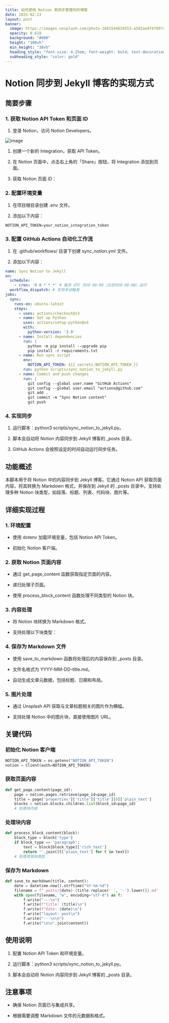 ```yaml
---
title: 如何使用 Notion 来同步管理你的博客
date: 2025-02-23
layout: post
banner:
  image: https://images.unsplash.com/photo-1661544634553-a502ae9f4789?crop=entropy&cs=tinysrgb&fit=max&fm=jpg&ixid=M3w2OTIwMzJ8MHwxfHJhbmRvbXx8fHx8fHx8fDE3NDAzMjc2NDh8&ixlib=rb-4.0.3&q=80&w=1080
  opacity: 0.618
  background: "#000"
  height: "100vh"
  min_height: "38vh"
  heading_style: "font-size: 4.25em; font-weight: bold; text-decoration: underline"
  subheading_style: "color: gold"
---
```


# Notion 同步到 Jekyll 博客的实现方式

## 简要步骤

### 1. 获取 Notion API Token 和页面 ID

1. 登录 Notion，访问 Notion Developers。

![image](https://prod-files-secure.s3.us-west-2.amazonaws.com/a7a0cc5a-89b9-4cda-8686-1fba0ca52f40/d19c1afe-dea5-4312-9333-786b0ba83054/image.png?X-Amz-Algorithm=AWS4-HMAC-SHA256&X-Amz-Content-Sha256=UNSIGNED-PAYLOAD&X-Amz-Credential=ASIAZI2LB46637N3ZU4F%2F20250223%2Fus-west-2%2Fs3%2Faws4_request&X-Amz-Date=20250223T162048Z&X-Amz-Expires=3600&X-Amz-Security-Token=IQoJb3JpZ2luX2VjEN3%2F%2F%2F%2F%2F%2F%2F%2F%2F%2FwEaCXVzLXdlc3QtMiJGMEQCIEeTAlmIOJUNnwO5oqupY%2FkrYcv8kXo8QTvQLlibGq2XAiBg7hd169cotjnqHSF%2FJ0jfNxOC5C3preVCQCpodrDtNir%2FAwgWEAAaDDYzNzQyMzE4MzgwNSIMowiEiHti75qkbi94KtwDs37PXUJDbrlZznzwmwtGciKYNcddhbDE4GTuWQ60D8FTpxEJ1lNWpb2e4zsc5EgJFRchBv9v%2BovJ3CMZUBsm5n2run4XuLlVSsGw0gwr5hMHbsdL4hdUZRniofsnwq8cSpUMjH%2F5aArRwR739TGMs5AiaJPGY%2FVbUv%2F%2FYOLZA87%2B3z8lfoAdm6A2Mn9UwfzjQ34JcYyfnmlYvyyqos6qR8JmKTPgrk2Ksp9sCEtKxd6EMX7S1MFTZZcjDUMhkvJOXLertBSwTrmDVctTLYpw1xCGhIgaYIhL9UF%2BQCG%2BpfPy%2BjKldkaEIrjeAVq8zouQWLZ4JT8HzKymuVbUcR9J818vx0Q7gyIeyldQN9LRr1JAgVoAId9Yob9nR%2FfvnkN0R2NHChPBqtorKAB0WBvAxasil6cYDOFHKwRKhx%2BoElQU6srYPj95lUBB47u3T4dFQ5WI492ZA%2F2uh28OU4AT7ISix5VN2QTOyuXem%2BC3%2F9Ij9k%2Fd63xbIcrThfy1r7PvkywF%2BRARsppMkFiOoBOhOlEVIClhzZ93lvYgUHBj2JwIw4wuDzqSrZrynoCNbkgYsmD%2FR%2BMghOntmfbUuta%2BR9N4bUOed%2FU%2BPy7AHA%2F%2Br1tlqjlGpotirgWFujgwzKvsvQY6pgG5sZeiKgoaXoMJiHGvetNKmnrZbjv047YKsMRESTiAeWdnyrAB66LsvHzhFlJau%2F2dHxCSa3Z7vGa3w%2Brh%2BcHIor2%2FBjObFbGsewfHxAh5sHVXKLzv6c9tbyys3ueUaCS00nGt6%2FHyWRJFRVcuIbqg9Hfdasd89PA9reTGrk6pXQ4CSNjYWjIvMqNCtuKmfzc8VbvwGVyTb%2F%2F3O%2FuPBrkiXgsQzi05&X-Amz-Signature=bfc25e5f2db850cc14fa0104874325eabb3c63303b32c08a0fa77c8d6050b4ae&X-Amz-SignedHeaders=host&x-id=GetObject)

1. 创建一个新的 Integration，获取 API Token。

1. 在 Notion 页面中，点击右上角的「Share」按钮，将 Integration 添加到页面。

1. 获取 Notion 页面 ID：


### 2. 配置环境变量

1. 在项目根目录创建 .env 文件。

1. 添加以下内容：

```javascript
NOTION_API_TOKEN=your_notion_integration_token
```

### 3. 配置 GitHub Actions 自动化工作流

1. 在 .github/workflows/ 目录下创建 sync_notion.yml 文件。

1. 添加以下内容：

```yaml
name: Sync Notion to Jekyll
on:
  schedule:
    - cron: '0 0 * * *' # 每天 UTC 时间 00:00（北京时间 08:00）运行
  workflow_dispatch: # 支持手动触发
jobs:
  sync:
    runs-on: ubuntu-latest
    steps:
      - uses: actions/checkout@v3
      - name: Set up Python
        uses: actions/setup-python@v4
        with:
          python-version: '3.9'
      - name: Install dependencies
        run: |
          python -m pip install --upgrade pip
          pip install -r requirements.txt
      - name: Run sync script
        env:
          NOTION_API_TOKEN: ${{ secrets.NOTION_API_TOKEN }}
        run: python scripts/sync_notion_to_jekyll.py
      - name: Commit and push changes
        run: |
          git config --global user.name "GitHub Actions"
          git config --global user.email "actions@github.com"
          git add .
          git commit -m "Sync Notion content"
          git push
```

### 4. 实现同步

1. 运行脚本：python3 scripts/sync_notion_to_jekyll.py。

1. 脚本会自动将 Notion 内容同步到 Jekyll 博客的 _posts 目录。

1. GitHub Actions 会按照设定的时间自动运行同步任务。

## 功能概述

本脚本用于将 Notion 中的内容同步到 Jekyll 博客。它通过 Notion API 获取页面内容，将其转换为 Markdown 格式，并保存到 Jekyll 的 _posts 目录中。支持处理多种 Notion 块类型，如段落、标题、列表、代码块、图片等。

## 详细实现过程

### 1. 环境配置

- 使用 dotenv 加载环境变量，包括 Notion API Token。

- 初始化 Notion 客户端。

### 2. 获取 Notion 页面内容

- 通过 get_page_content 函数获取指定页面的内容。

- 递归处理子页面。

- 使用 process_block_content 函数处理不同类型的 Notion 块。

### 3. 内容处理

- 将 Notion 块转换为 Markdown 格式。

- 支持处理以下块类型：


### 4. 保存为 Markdown 文件

- 使用 save_to_markdown 函数将处理后的内容保存到 _posts 目录。

- 文件名格式为 YYYY-MM-DD-title.md。

- 自动生成文章元数据，包括标题、日期和布局。

### 5. 图片处理

- 通过 Unsplash API 获取与文章标题相关的图片作为横幅。

- 支持处理 Notion 中的图片块，直接使用图片 URL。

## 关键代码

### 初始化 Notion 客户端

```python
NOTION_API_TOKEN = os.getenv("NOTION_API_TOKEN")
notion = Client(auth=NOTION_API_TOKEN)
```

### 获取页面内容

```python
def get_page_content(page_id):
    page = notion.pages.retrieve(page_id=page_id)
    title = page['properties']['title']['title'][0]['plain_text']
    blocks = notion.blocks.children.list(block_id=page_id)
    # 处理块内容
```

### 处理块内容

```python
def process_block_content(block):
    block_type = block['type']
    if block_type == 'paragraph':
        text = block[block_type]['rich_text']
        return ''.join([t['plain_text'] for t in text])
    # 处理其他块类型
```

### 保存为 Markdown

```python
def save_to_markdown(title, content):
    date = datetime.now().strftime("%Y-%m-%d")
    filename = f"_posts/{date}-{title.replace(' ', '-').lower()}.md"
    with open(filename, "w", encoding="utf-8") as f:
        f.write("---\n")
        f.write(f"title: {title}\n")
        f.write(f"date: {date}\n")
        f.write("layout: post\n")
        f.write("---\n\n")
        f.write("\n\n".join(content))
```

## 使用说明

1. 配置 Notion API Token 和环境变量。

1. 运行脚本：python3 scripts/sync_notion_to_jekyll.py。

1. 脚本会自动将 Notion 内容同步到 Jekyll 博客的 _posts 目录。

## 注意事项

- 确保 Notion 页面已与集成共享。

- 根据需要调整 Markdown 文件的元数据和格式。